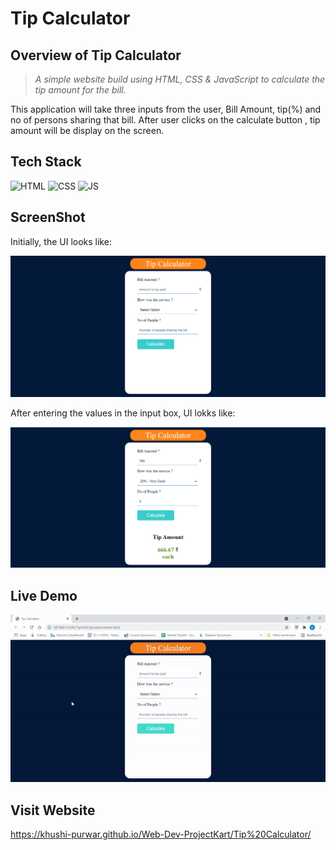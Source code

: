# Tip Calculator

## Overview of Tip Calculator

> _A simple website build using HTML, CSS & JavaScript to calculate the tip amount for the bill._

This application will take three inputs from the user, Bill Amount, tip(%) and no of persons sharing that bill. After user clicks on the calculate button , tip amount will be display on the screen.

## Tech Stack



![HTML](https://img.shields.io/badge/html5%20-%23E34F26.svg?&style=for-the-badge&logo=html5&logoColor=white)
![CSS](https://img.shields.io/badge/css3%20-%231572B6.svg?&style=for-the-badge&logo=css3&logoColor=white)
![JS](https://img.shields.io/badge/javascript%20-%23323330.svg?&style=for-the-badge&logo=javascript&logoColor=%23F7DF1E)




## ScreenShot

Initially, the UI looks like:

<img src="./Assets/media/ss1.png" />

After entering the values in the input box, UI lokks like: 

<img src="./Assets/media/ss2.png" />

## Live Demo

<img src="./Assets/media/demo.gif" />

## Visit Website

https://khushi-purwar.github.io/Web-Dev-ProjectKart/Tip%20Calculator/
